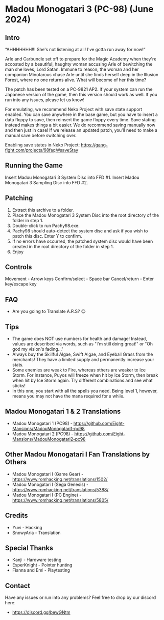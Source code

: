 # Madou Monogatari 3 (PC-98) (June 2024) #

## Intro ##
“AHHHHHHH!!! She's not listening at all! I've gotta run away for now!”

Arle and Carbuncle set off to prepare for the Magic Academy when they're accosted by a beautiful, haughty woman accusing Arle of bewitching the man she loves, Lord Satan. Immune to reason, the woman and her companion Minotarous chase Arle until she finds herself deep in the Illusion Forest, where no one returns alive. What will become of her this time?

The patch has been tested on a PC-9821 AP2.
If your system can run the Japanese version of the game, then this version
should work as well. If you run into any issues, please let us know!

For emulating, we recommend Neko Project with save state support enabled.
You can save anywhere in the base game, but you have to insert a data floppy
to save, then reinsert the game floppy every time. Save stating instead
makes things a bit easier. We do recommend saving manually now and then
just in case! If we release an updated patch, you'll need to make a manual
save before switching over.

Enabling save states in Neko Project:
https://gang-fight.com/projects/98faq/#saveStay

## Running the Game ##
Insert Madou Monogatari 3 System   Disc into FFD #1.
Insert Madou Monogatari 3 Sampling Disc into FFD #2.

## Patching ##
1. Extract this archive to a folder.
2. Place the Madou Monogatari 3 System Disc into the root directory of the folder in step 1.
3. Double-click to run Pachy98.exe.
4. Pachy98 should auto-detect the system disc and ask if you wish to patch this disc. Enter Y to confirm.
5. If no errors have occurred, the patched system disc would have been created in the root directory of the folder in step 1.
6. Enjoy

## Controls ##
Movement - Arrow keys
Confirm/select - Space bar
Cancel/return - Enter key/escape key

## FAQ ##
- Are you going to Translate A.R.S?
😉

## Tips ##
- The game does NOT use numbers for health and damage! Instead, values are
  described via words, such as "I'm still doing great!" or
  "Oh god my vision's fading..."
- Always buy the Skillful Algae, Swift Algae, and Eyeball Grass from the merchants!
  They have a limited supply and permanently increase your stats.
- Some enemies are weak to Fire, whereas others are weaker to Ice Storm.
  For instance, Puyos will freeze when hit by Ice Storm, then break when hit by
  Ice Storm again. Try different combinations and see what sticks!
- In this one, you start with all the spells you need. Being level 1, however,
  means you may not have the mana required for a while.
  
## Madou Monogatari 1 & 2 Translations ##
- Madou Monogatari 1 (PC98) - https://github.com/Eight-Mansions/MadouMonogatari1-pc98
- Madou Monogatari 2 (PC98) - https://github.com/Eight-Mansions/MadouMonogatari2-pc98

## Other Madou Monogatari I Fan Translations by Others ##
- Madou Monogatari I (Game Gear) -    https://www.romhacking.net/translations/1502/
- Madou Monogatari I (Sega Genesis) - https://www.romhacking.net/translations/5388/
- Madou Monogatari I (PC Engine) -    https://www.romhacking.net/translations/5805/

## Credits ##
- Yuvi - Hacking
- SnowyAria - Translation

## Special Thanks ##
- Kanji - Hardware testing
- EsperKnight - Pointer hunting
- Fianna and Emi - Playtesting

## Contact ##
Have any issues or run into any problems? Feel free to drop by our discord here:
*  https://discord.gg/bewGNtm
